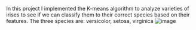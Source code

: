 In this project I implemented the K-means algorithm to analyze varieties of irises to see if we can classify them to their correct species based on their features.
The three species are: versicolor, setosa, virginica
![image](https://user-images.githubusercontent.com/82615844/163733975-3cbd7170-7486-4f88-87ed-0f2ed9f3800a.png)


